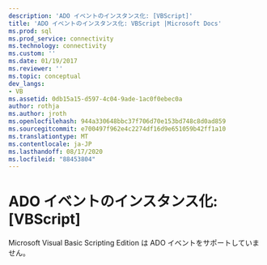 ```yaml
---
description: 'ADO イベントのインスタンス化: [VBScript]'
title: 'ADO イベントのインスタンス化: VBScript |Microsoft Docs'
ms.prod: sql
ms.prod_service: connectivity
ms.technology: connectivity
ms.custom: ''
ms.date: 01/19/2017
ms.reviewer: ''
ms.topic: conceptual
dev_langs:
- VB
ms.assetid: 0db15a15-d597-4c04-9ade-1ac0f0ebec0a
author: rothja
ms.author: jroth
ms.openlocfilehash: 944a330648bbc37f706d70e153bd748c8d0ad859
ms.sourcegitcommit: e700497f962e4c2274df16d9e651059b42ff1a10
ms.translationtype: MT
ms.contentlocale: ja-JP
ms.lasthandoff: 08/17/2020
ms.locfileid: "88453804"
---
```

# <a name="ado-event-instantiation-vbscript"></a>ADO イベントのインスタンス化: [VBScript]
Microsoft Visual Basic Scripting Edition は ADO イベントをサポートしていません。
